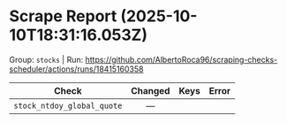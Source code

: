 # Scrape Report (2025-10-10T18:31:16.053Z)

Group: `stocks`  |  Run: https://github.com/AlbertoRoca96/scraping-checks-scheduler/actions/runs/18415160358

| Check | Changed | Keys | Error |
|---|:---:|:--|:--|
| `stock_ntdoy_global_quote` | — |  |  |
